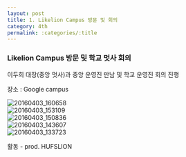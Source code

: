 ```yaml
---
layout: post
title: 1. Likelion Campus 방문 및 회의
category: 4th
permalink: :categories/:title
---
```


### Likelion Campus 방문 및 학교 멋사 회의  

이두희 대장(중앙 멋사)과 중앙 운영진 만남 및 학교 운영진 회의 진행

장소 : Google campus  

![20160403_160658](https://user-images.githubusercontent.com/30469948/99146920-db9c6180-26bf-11eb-92a6-aeb0e047af0e.jpg)  
![20160403_153109](https://user-images.githubusercontent.com/30469948/99146924-e1924280-26bf-11eb-849f-42b93e76d88c.jpg)  
![20160403_150836](https://user-images.githubusercontent.com/30469948/99146925-e2c36f80-26bf-11eb-8880-fb903485035b.jpg)  
![20160403_143607](https://user-images.githubusercontent.com/30469948/99146927-e35c0600-26bf-11eb-97d3-ca2ab6954001.jpg)  
![20160403_133723](https://user-images.githubusercontent.com/30469948/99146928-e3f49c80-26bf-11eb-90b7-b023c3c8309a.jpg)  


활동 - prod. HUFSLION  

